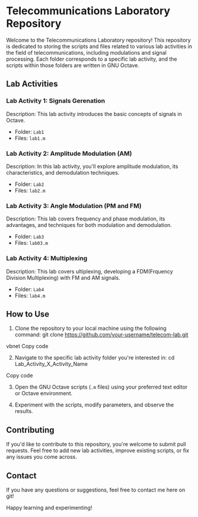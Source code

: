 # Telecommunications Laboratory Repository

Welcome to the Telecommunications Laboratory repository! This repository is dedicated to storing the scripts and files related to various lab activities in the field of telecommunications, including modulations and signal processing. Each folder corresponds to a specific lab activity, and the scripts within those folders are written in GNU Octave.

## Lab Activities

### Lab Activity 1: Signals Gerenation

Description: This lab activity introduces the basic concepts of signals in Octave.

- Folder: `Lab1`
- Files: `lab1.m`

### Lab Activity 2: Amplitude Modulation (AM)

Description: In this lab activity, you'll explore amplitude modulation, its characteristics, and demodulation techniques.

- Folder: `Lab2`
- Files: `lab2.m`

### Lab Activity 3: Angle Modulation (PM and FM)

Description: This lab covers frequency and phase modulation, its advantages, and techniques for both modulation and demodulation.

- Folder: `Lab3`
- Files: `lab03.m`

### Lab Activity 4: Multiplexing

Description: This lab covers ultiplexing, developing a FDM(Frquency Division Multiplexing) with FM and AM signals.

- Folder: `Lab4`
- Files: `lab4.m`

## How to Use

1. Clone the repository to your local machine using the following command:
git clone https://github.com/your-username/telecom-lab.git

vbnet
Copy code

2. Navigate to the specific lab activity folder you're interested in:
cd Lab_Activity_X_Activity_Name

Copy code

3. Open the GNU Octave scripts (`.m` files) using your preferred text editor or Octave environment.

4. Experiment with the scripts, modify parameters, and observe the results.

## Contributing

If you'd like to contribute to this repository, you're welcome to submit pull requests. Feel free to add new lab activities, improve existing scripts, or fix any issues you come across.

## Contact

If you have any questions or suggestions, feel free to contact me here on git!

Happy learning and experimenting!
